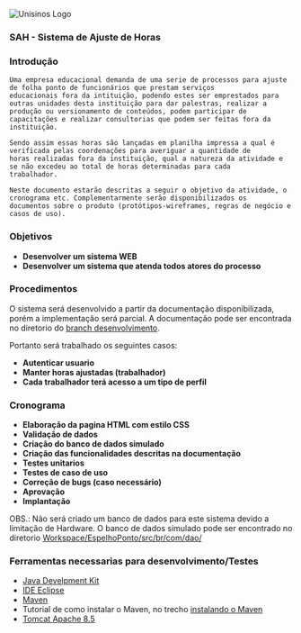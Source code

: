 ![Unisinos Logo](https://upload.wikimedia.org/wikipedia/pt/9/91/Lp_logo_unisinos.png)
### SAH - Sistema de Ajuste de Horas ###
### Introdução ###  

    Uma empresa educacional demanda de uma serie de processos para ajuste de folha ponto de funcionários que prestam serviços
    educacionais fora da intituição, podendo estes ser emprestados para outras unidades desta instituição para dar palestras, realizar a
    produção ou versionamento de conteúdos, podem participar de capacitações e realizar consultorias que podem ser feitas fora da
    instituição.

    Sendo assim essas horas são lançadas em planilha impressa a qual é verificada pelas coordenações para averiguar a quantidade de
    horas realizadas fora da instituição, qual a natureza da atividade e se não excedeu ao total de horas determinadas para cada
    trabalhador.
    
    Neste documento estarão descritas a seguir o objetivo da atividade, o cronograma etc. Complementarmente serão disponibilizados os
    documentos sobre o produto (protótipos-wireframes, regras de negócio e casos de uso).

### Objetivos ###

- **Desenvolver um sistema WEB**
- **Desenvolver um sistema que atenda todos atores do processo**

### Procedimentos ###

   O sistema será desenvolvido a partir da documentação disponibilizada, porém a implementação será parcial. A documentação pode ser encontrada no diretorio do [branch desenvolvimento](https://github.com/carravetta/SAH_AjusteHora/tree/desenvolvimento/Docs).
   
   Portanto será trabalhado os seguintes casos:
   
   - **Autenticar usuario**
   - **Manter horas ajustadas (trabalhador)**
   - **Cada trabalhador terá acesso a um tipo de perfil**
   
   ### Cronograma ###
   
  - **Elaboração da pagina HTML com estilo CSS**
  - **Validação de dados**
  - **Criação do banco de dados simulado**
  - **Criação das funcionalidades descritas na documentação**
  - **Testes unitarios**
  - **Testes de caso de uso**
  - **Correção de bugs (caso necessário)**
  - **Aprovação**
  - **Implantação**
  
 OBS.: Não será criado um banco de dados para este sistema devido a limitação de Hardware. O banco de dados simulado pode ser encontrado no diretorio [Workspace/EspelhoPonto/src/br/com/dao/](https://github.com/carravetta/SAH_AjusteHora/tree/desenvolvimento/Workspace/EspelhoPonto/src/br/com/dao)

### Ferramentas necessarias para desenvolvimento/Testes ###

- [Java Develpment Kit](http://www.oracle.com/technetwork/pt/java/javase/downloads/jdk8-downloads-2133151.html)
- [IDE Eclipse](http://www.eclipse.org/downloads/packages/eclipse-ide-java-ee-developers/oxygen3)
- [Maven](http://maven.apache.org/download.cgi)
- Tutorial de como instalar o Maven, no trecho [instalando o Maven](http://luizricardo.org/2014/06/instalando-configurando-e-usando-o-maven-para-gerenciar-suas-dependencias-e-seus-projetos-java/)
 - [Tomcat Apache 8.5](https://tomcat.apache.org/download-80.cgi)
 
